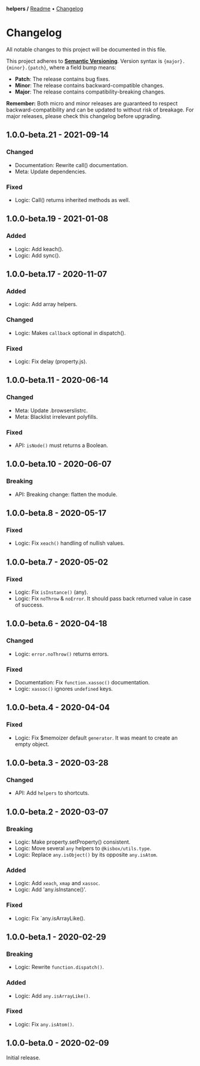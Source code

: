 **helpers /**
[Readme](https://github.com/kisbox/helpers/blob/master/README.md)
• [Changelog](https://github.com/kisbox/helpers/blob/master/CHANGELOG.md)

# Changelog

All notable changes to this project will be documented in this file.

This project adheres to **[Semantic
Versioning](https://semver.org/spec/v2.0.0.html)**. Version syntax is
`{major}.{minor}.{patch}`, where a field bump means:

- **Patch**: The release contains bug fixes.
- **Minor**: The release contains backward-compatible changes.
- **Major**: The release contains compatibility-breaking changes.

**Remember:** Both micro and minor releases are guaranteed to respect
backward-compatibility and can be updated to without risk of breakage. For major
releases, please check this changelog before upgrading.

## 1.0.0-beta.21 - 2021-09-14

### Changed

- Documentation: Rewrite call() documentation.
- Meta: Update dependencies.

### Fixed

- Logic: Call() returns inherited methods as well.

## 1.0.0-beta.19 - 2021-01-08

### Added

- Logic: Add keach().
- Logic: Add sync().

## 1.0.0-beta.17 - 2020-11-07

### Added

- Logic: Add array helpers.

### Changed

- Logic: Makes `callback` optional in dispatch().

### Fixed

- Logic: Fix delay (property.js).

## 1.0.0-beta.11 - 2020-06-14

### Changed

- Meta: Update .browserslistrc.
- Meta: Blacklist irrelevant polyfills.

### Fixed

- API: `isNode()` must returns a Boolean.

## 1.0.0-beta.10 - 2020-06-07

### Breaking

- API: Breaking change: flatten the module.

## 1.0.0-beta.8 - 2020-05-17

### Fixed

- Logic: Fix `xeach()` handling of nullish values.

## 1.0.0-beta.7 - 2020-05-02

### Fixed

- Logic: Fix `isInstance()` (any).
- Logic: Fix `noThrow` & `noError`. It should pass back returned value in case
  of success.

## 1.0.0-beta.6 - 2020-04-18

### Changed

- Logic: `error.noThrow()` returns errors.

### Fixed

- Documentation: Fix `function.xassoc()` documentation.
- Logic: `xassoc()` ignores `undefined` keys.

## 1.0.0-beta.4 - 2020-04-04

### Fixed

- Logic: Fix \$memoizer default `generator`. It was meant to create an empty
  object.

## 1.0.0-beta.3 - 2020-03-28

### Changed

- API: Add `helpers` to shortcuts.

## 1.0.0-beta.2 - 2020-03-07

### Breaking

- Logic: Make property.setProperty() consistent.
- Logic: Move several `any` helpers to `@kisbox/utils.type`.
- Logic: Replace `any.isObject()` by its opposite `any.isAtom`.

### Added

- Logic: Add `xeach`, `xmap` and `xassoc`.
- Logic: Add 'any.isInstance()'.

### Fixed

- Logic: Fix `any.isArrayLike().

## 1.0.0-beta.1 - 2020-02-29

### Breaking

- Logic: Rewrite `function.dispatch()`.

### Added

- Logic: Add `any.isArrayLike()`.

### Fixed

- Logic: Fix `any.isAtom()`.

## 1.0.0-beta.0 - 2020-02-09

Initial release.
